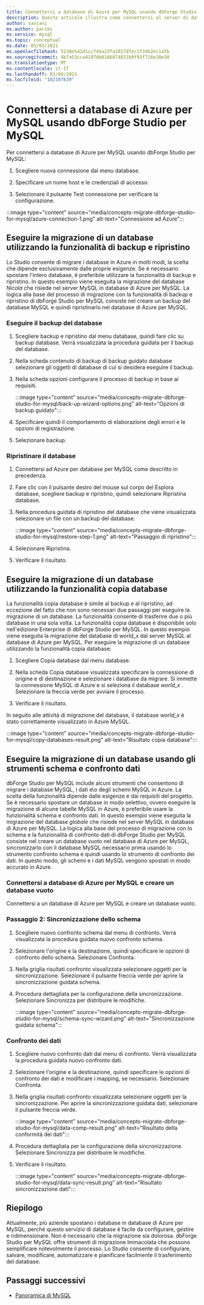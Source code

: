 ```yaml
---
title: Connettersi a database di Azure per MySQL usando dbForge Studio per MySQL
description: Questo articolo illustra come connettersi al server di database di Azure per MySQL tramite dbForge Studio per MySQL.
author: savjani
ms.author: pariks
ms.service: mysql
ms.topic: conceptual
ms.date: 03/03/2021
ms.openlocfilehash: 5138e542d1cc744a23fa1017dfec1f24b2ec1a5b
ms.sourcegitcommit: 4b7a53cca4197db8166874831b9f93f716e38e30
ms.translationtype: MT
ms.contentlocale: it-IT
ms.lasthandoff: 03/04/2021
ms.locfileid: "102107639"
---
```

# <a name="connect-to-azure-database-for-mysql-using-dbforge-studio-for-mysql"></a>Connettersi a database di Azure per MySQL usando dbForge Studio per MySQL

Per connettersi a database di Azure per MySQL usando dbForge Studio per MySQL:

1. Scegliere nuova connessione dal menu database.

2. Specificare un nome host e le credenziali di accesso.

3. Selezionare il pulsante Test connessione per verificare la configurazione.

:::image type="content" source="media/concepts-migrate-dbforge-studio-for-mysql/azure-connection-1.png" alt-text="Connessione ad Azure":::

## <a name="migrate-a-database-using-the-backup-and-restore-functionality"></a>Eseguire la migrazione di un database utilizzando la funzionalità di backup e ripristino

Lo Studio consente di migrare i database in Azure in molti modi, la scelta che dipende esclusivamente dalle proprie esigenze. Se è necessario spostare l'intero database, è preferibile utilizzare la funzionalità di backup e ripristino. In questo esempio viene eseguita la migrazione del database *Nicola* che risiede nel server MySQL in database di Azure per MySQL. La logica alla base del processo di migrazione con la funzionalità di backup e ripristino di dbForge Studio per MySQL consiste nel creare un backup del database MySQL e quindi ripristinarlo nel database di Azure per MySQL.

### <a name="back-up-the-database"></a>Eseguire il backup del database

1. Scegliere backup e ripristino dal menu database, quindi fare clic su backup database. Verrà visualizzata la procedura guidata per il backup del database.

2. Nella scheda contenuto di backup di backup guidato database selezionare gli oggetti di database di cui si desidera eseguire il backup.

3. Nella scheda opzioni configurare il processo di backup in base ai requisiti.

    :::image type="content" source="media/concepts-migrate-dbforge-studio-for-mysql/back-up-wizard-options.png" alt-text="Opzioni di backup guidato":::

4. Specificare quindi il comportamento di elaborazione degli errori e le opzioni di registrazione.

5. Selezionare backup.

### <a name="restore-the-database"></a>Ripristinare il database

1. Connettersi ad Azure per database per MySQL come descritto in precedenza.

2. Fare clic con il pulsante destro del mouse sul corpo del Esplora database, scegliere backup e ripristino, quindi selezionare Ripristina database.

3. Nella procedura guidata di ripristino del database che viene visualizzata selezionare un file con un backup del database.

    :::image type="content" source="media/concepts-migrate-dbforge-studio-for-mysql/restore-step-1.png" alt-text="Passaggio di ripristino":::

4. Selezionare Ripristina.

5. Verificare il risultato.

## <a name="migrate-a-database-using-the-copy-databases-functionality"></a>Eseguire la migrazione di un database utilizzando la funzionalità copia database

La funzionalità copia database è simile al backup e al ripristino, ad eccezione del fatto che non sono necessari due passaggi per eseguire la migrazione di un database. La funzionalità consente di trasferire due o più database in una sola volta. La funzionalità copia database è disponibile solo nell'edizione Enterprise di dbForge Studio per MySQL.
In questo esempio viene eseguita la migrazione del database di *world_x* dal server MySQL al database di Azure per MySQL.
Per eseguire la migrazione di un database utilizzando la funzionalità copia database:

1. Scegliere Copia database dal menu database. 

2. Nella scheda Copia database visualizzata specificare la connessione di origine e di destinazione e selezionare i database da migrare. Si immette la connessione MySQL di Azure e si seleziona il database *world_x* . Selezionare la freccia verde per avviare il processo.

3. Verificare il risultato.

In seguito alle attività di migrazione del database, il database *world_x* è stato correttamente visualizzato in Azure MySQL.

:::image type="content" source="media/concepts-migrate-dbforge-studio-for-mysql/copy-databases-result.png" alt-text="Risultato copia database":::

## <a name="migrate-a-database-using-schema-and-data-compare-tools"></a>Eseguire la migrazione di un database usando gli strumenti schema e confronto dati

dbForge Studio per MySQL include alcuni strumenti che consentono di migrare i database MySQL, i dati e\o degli schemi MySQL in Azure. La scelta della funzionalità dipende dalle esigenze e dai requisiti del progetto. Se è necessario spostare un database in modo selettivo, ovvero eseguire la migrazione di alcune tabelle MySQL in Azure, è preferibile usare la funzionalità schema e confronto dati.
In questo esempio viene eseguita la migrazione del database *globale* che risiede nel server MySQL in database di Azure per MySQL. La logica alla base del processo di migrazione con lo schema e la funzionalità di confronto dati di dbForge Studio per MySQL consiste nel creare un database vuoto nel database di Azure per MySQL, sincronizzarlo con il database MySQL necessario prima usando lo strumento confronto schema e quindi usando lo strumento di confronto dei dati. In questo modo, gli schemi e i dati MySQL vengono spostati in modo accurato in Azure.

### <a name="connect-to-azure-database-for-mysql-and-create-an-empty-database"></a>Connettersi a database di Azure per MySQL e creare un database vuoto

Connettersi a un database di Azure per MySQL e creare un database vuoto.

### <a name="step-2-schema-synchronization"></a>Passaggio 2: Sincronizzazione dello schema

1. Scegliere nuovo confronto schema dal menu di confronto.
Verrà visualizzata la procedura guidata nuovo confronto schema.

2. Selezionare l'origine e la destinazione, quindi specificare le opzioni di confronto dello schema. Selezionare Confronta.

3. Nella griglia risultati confronto visualizzata selezionare oggetti per la sincronizzazione. Selezionare il pulsante freccia verde per aprire la sincronizzazione guidata schema.

4. Procedura dettagliata per la configurazione della sincronizzazione. Selezionare Sincronizza per distribuire le modifiche.

    :::image type="content" source="media/concepts-migrate-dbforge-studio-for-mysql/schema-sync-wizard.png" alt-text="Sincronizzazione guidata schema":::

### <a name="data-comparison"></a>Confronto dei dati

1. Scegliere nuovo confronto dati dal menu di confronto. Verrà visualizzata la procedura guidata nuovo confronto dati.

2. Selezionare l'origine e la destinazione, quindi specificare le opzioni di confronto dei dati e modificare i mapping, se necessario. Selezionare Confronta.

3. Nella griglia risultati confronto visualizzata selezionare oggetti per la sincronizzazione. Per aprire la sincronizzazione guidata dati, selezionare il pulsante freccia verde.

    :::image type="content" source="media/concepts-migrate-dbforge-studio-for-mysql/data-comp-result.png" alt-text="Risultato della conformità dei dati":::

4. Procedura dettagliata per la configurazione della sincronizzazione. Selezionare Sincronizza per distribuire le modifiche.

5. Verificare il risultato.

    :::image type="content" source="media/concepts-migrate-dbforge-studio-for-mysql/data-sync-result.png" alt-text="Risultato sincronizzazione dati":::

## <a name="summary"></a>Riepilogo

Attualmente, più aziende spostano i database in database di Azure per MySQL, perché questo servizio di database è facile da configurare, gestire e ridimensionare. Non è necessario che la migrazione sia dolorosa. dbForge Studio per MySQL offre strumenti di migrazione Immacolata che possono semplificare notevolmente il processo. Lo Studio consente di configurare, salvare, modificare, automatizzare e pianificare facilmente il trasferimento del database.

## <a name="next-steps"></a>Passaggi successivi
- [Panoramica di MySQL](overview.md)